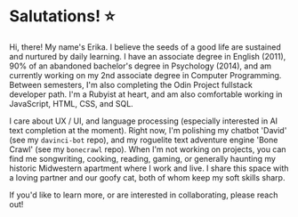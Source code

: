 
# Salutations! ⭐

Hi, there! My name's Erika.  I believe the seeds of a good life are sustained and nurtured by daily learning. I have an associate degree in English (2011), 90% of an abandoned bachelor's degree in Psychology (2014), and am currently working on my 2nd associate degree in Computer Programming. Between semesters, I'm also completing the Odin Project fullstack developer path. I'm a Rubyist at heart, and am also comfortable working in JavaScript, HTML, CSS, and SQL.

I care about UX / UI, and language processing (especially interested in AI text completion at the moment). Right now, I'm polishing my chatbot 'David' (see my `davinci-bot` repo), and my roguelite text adventure engine 'Bone Crawl' (see my `bonecrawl` repo). When I'm not working on projects, you can find me songwriting, cooking, reading, gaming, or generally haunting my historic Midwestern apartment where I work and live. I share this space with a loving partner and our goofy cat, both of whom keep my soft skills sharp. 

If you'd like to learn more, or are interested in collaborating, please reach out! 
